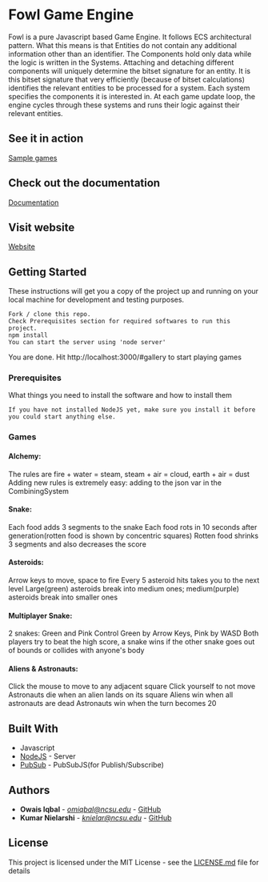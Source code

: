 # Fowl Game Engine

Fowl is a pure Javascript based Game Engine. It follows ECS architectural pattern.
What this means is that Entities do not contain any additional information other than an identifier. The Components hold only data while the logic is written in the Systems.
Attaching and detaching different components will uniquely determine the bitset signature for an entity. It is this bitset signature that very efficiently (because of bitset calculations) identifies the relevant entities to be processed for a system. Each system specifies the components it is interested in. At each game update loop, the engine cycles through these systems and runs their logic against their relevant entities.

## See it in action

[Sample games](https://fowl.herokuapp.com)

## Check out the documentation

[Documentation](https://fowl.herokuapp.com/documentation)

## Visit website

[Website](https://fowl.herokuapp.com)

## Getting Started

These instructions will get you a copy of the project up and running on your local machine for development and testing purposes.
```
Fork / clone this repo.
Check Prerequisites section for required softwares to run this project.
npm install
You can start the server using 'node server'
```
You are done. Hit http://localhost:3000/#gallery to start playing games

### Prerequisites

What things you need to install the software and how to install them

```
If you have not installed NodeJS yet, make sure you install it before you could start anything else.
```

### Games

#### Alchemy:

The rules are fire + water = steam, steam + air = cloud, earth + air = dust
Adding new rules is extremely easy: adding to the json var in the CombiningSystem

#### Snake:

Each food adds 3 segments to the snake
Each food rots in 10 seconds after generation(rotten food is shown by concentric squares)
Rotten food shrinks 3 segments and also decreases the score

#### Asteroids:

Arrow keys to move, space to fire
Every 5 asteroid hits takes you to the next level
Large(green) asteroids break into medium ones; medium(purple) asteroids break into smaller ones

#### Multiplayer Snake:

2 snakes: Green and Pink
Control Green by Arrow Keys, Pink by WASD
Both players try to beat the high score, a snake wins if the other snake goes out of bounds or collides with anyone's body

#### Aliens & Astronauts:

Click the mouse to move to any adjacent square
Click yourself to not move
Astronauts die when an alien lands on its square
Aliens win when all astronauts are dead
Astronauts win when the turn becomes 20

## Built With

* Javascript
* [NodeJS](https://nodejs.org) - Server
* [PubSub](https://github.com/mroderick/PubSubJS) - PubSubJS(for Publish/Subscribe)

## Authors

* **Owais Iqbal** - *omiqbal@ncsu.edu* - [GitHub](https://github.com/owaisiqbal91)
* **Kumar Nielarshi** - *knielar@ncsu.edu* - [GitHub](https://github.com/nielarshi)

## License

This project is licensed under the MIT License - see the [LICENSE.md](LICENSE.md) file for details
